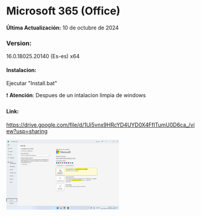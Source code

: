 # Microsoft 365 (Office)

**Última Actualización:** 10 de octubre de 2024

### Version:
16.0.18025.20140 (Es-es) x64

#### Instalacion:
Ejecutar "Install.bat"

:exclamation: **Atención**: Despues de un intalacion limpia de windows

#### Link:
https://drive.google.com/file/d/1Ui5vnx9HRcYD4UYD0X4FfITumU0D6ca_/view?usp=sharing

<img src="M365.png" alt="Logo de mi proyecto" width="300" />
